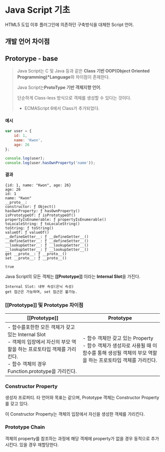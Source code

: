 # Java Script 기초

HTML5 도입 이후 플러그인에 의존하던 구축방식을 대체한 Script 언어.



## 개발 언어 차이점



## Protorype - base

> Java Script는 C 및 Java 등과 같은 **Class 기반 OOP(Object Oriented Programming)*Language**와 차이점이 존재한다.
>
> Java Script는**ProtoType 기반 객체지향 언어**.
>
>  
>
> 단순하게 Class-less 방식으로 객체를 생성할 수 있다는 것이다.
>
> * ECMAScript 6에서 Class가 추가되었다.



#### 예시

```js
var user = {
	id: 1,
	name: 'Kwon',
	age: 26
};

console.log(user);
console.log(user.hasOwnProperty('name'));
```

#### 결과

```
{id: 1, name: "Kwon", age: 26}
age: 26
id: 1
name: "Kwon"
__proto__:
constructor: ƒ Object()
hasOwnProperty: ƒ hasOwnProperty()
isPrototypeOf: ƒ isPrototypeOf()
propertyIsEnumerable: ƒ propertyIsEnumerable()
toLocaleString: ƒ toLocaleString()
toString: ƒ toString()
valueOf: ƒ valueOf()
__defineGetter__: ƒ __defineGetter__()
__defineSetter__: ƒ __defineSetter__()
__lookupGetter__: ƒ __lookupGetter__()
__lookupSetter__: ƒ __lookupSetter__()
get __proto__: ƒ __proto__()
set __proto__: ƒ __proto__()

true
```



Java Script의 모든 객체는 **[[Prototype]]** 이라는 **Internal Slot**을 가진다.

```
Internal Slot: 내부 속성(은닉 속성)
get 접근은 가능하며, set 접근은 불가능.
```



### [[Prototype]] 및 Prototype 차이점

| [[Prototype]]                                                | Prototype                                                    |
| ------------------------------------------------------------ | ------------------------------------------------------------ |
| - 함수를포한한 모든 객체가 갖고 있는 Internal Slot<br />- 객체의 입장에서 자신의 부모 역할을 하는 프로토타입 객체를 가리킨다.<br />- 함수 객체의 경우 Function.prototype을 가리킨다. | - 함수 객체만 갖고 있는 Property<br />- 함수 객체가 생성자로 사용될 때 이 함수를 통해 생성될 객체의 부모 역할을 하는 프로토타입 객체를 가리킨다. |



### Constructor Property

생성자 프로퍼티. 타 언어와 목표는 같으며, Prototype 객체는 Constructor Property를 갖고 있다.

이 Constructor Property는 객체의 입장에서 자신을 생성한 객체를 가리킨다.



### Prototype Chain

객체의 property를 참조하는 과정에 해당 객체에 property가 없을 경우 동적으로 추가시킨다. 있을 경우 재할당한다.